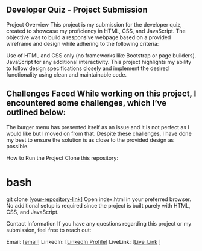 ## Developer Quiz - Project Submission
Project Overview
This project is my submission for the developer quiz, created to showcase my proficiency in HTML, CSS, and JavaScript. The objective was to build a responsive webpage based on a provided wireframe and design while adhering to the following criteria:

Use of HTML and CSS only (no frameworks like Bootstrap or page builders).
JavaScript for any additional interactivity.
This project highlights my ability to follow design specifications closely and implement the desired functionality using clean and maintainable code.


## Challenges Faced While working on this project, I encountered some challenges, which I’ve outlined below:

The burger menu has presented itself as an issue and it is not perfect as I would like but I moved on from that. 
Despite these challenges, I have done my best to ensure the solution is as close to the provided design as possible.

How to Run the Project
Clone this repository:
# bash
git clone [[your-repository-link](https://github.com/Oslinjohn20/9point_Dev_quiz.git)]
Open index.html in your preferred browser.
No additional setup is required since the project is built purely with HTML, CSS, and JavaScript.

Contact Information
If you have any questions regarding this project or my submission, feel free to reach out:

Email: [[email](ossiekcjohnson@gmail.com)]
LinkedIn: [[LinkedIn Profile](www.linkedin.com/in/oslin-johnson-9400691ab)]
LiveLink: [[Live_Link](https://main--9point.netlify.app/) ]
